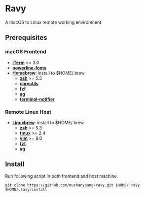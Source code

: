 # Ravy

A macOS to Linux remote working environment.

## Prerequisites

### macOS Frontend
- [**iTerm**](https://www.iterm2.com/) >= 3.0
- [**powerline-fonts**](https://github.com/powerline/fonts)
- [**Homebrew**](http://brew.sh/): install to $HOME/.brew
  - [**zsh**](http://www.zsh.org/) >= 5.3
  - [**coreutils**](https://www.gnu.org/software/coreutils)
  - [**fzf**](https://github.com/junegunn/fzf)
  - [**ag**](https://github.com/ggreer/the_silver_searcher)
  - [**terminal-notifier**](https://github.com/julienXX/terminal-notifier)

### Remote Linux Host
- [**Linuxbrew**](http://linuxbrew.sh/): install to $HOME/.brew
  - [**zsh**](http://www.zsh.org/) >= 5.3
  - [**tmux**](https://tmux.github.io/) >= 2.4
  - [**vim**](http://www.vim.org/) >= 8.0
  - [**fzf**](https://github.com/junegunn/fzf)
  - [**ag**](https://github.com/ggreer/the_silver_searcher)

## Install

Run following script in both frontend and host machine.

```
git clone https://github.com/mushanyoung/ravy.git $HOME/.ravy
$HOME/.ravy/install
```
